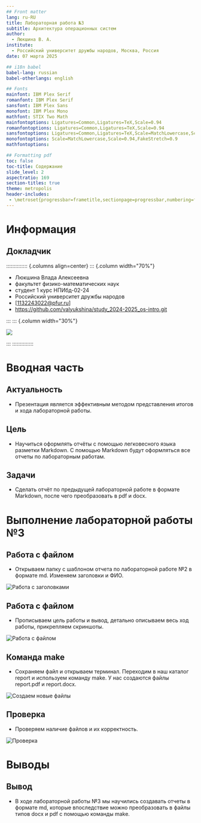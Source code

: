 ```yaml
---
## Front matter
lang: ru-RU
title: Лабораторная работа №3
subtitle: Архитектура операционных систем
author:
  - Люкшина В. А.
institute:
  - Российский университет дружбы народов, Москва, Россия
date: 07 марта 2025

## i18n babel
babel-lang: russian
babel-otherlangs: english

## Fonts
mainfont: IBM Plex Serif
romanfont: IBM Plex Serif
sansfont: IBM Plex Sans
monofont: IBM Plex Mono
mathfont: STIX Two Math
mainfontoptions: Ligatures=Common,Ligatures=TeX,Scale=0.94
romanfontoptions: Ligatures=Common,Ligatures=TeX,Scale=0.94
sansfontoptions: Ligatures=Common,Ligatures=TeX,Scale=MatchLowercase,Scale=0.94
monofontoptions: Scale=MatchLowercase,Scale=0.94,FakeStretch=0.9
mathfontoptions:

## Formatting pdf
toc: false
toc-title: Содержание
slide_level: 2
aspectratio: 169
section-titles: true
theme: metropolis
header-includes:
 - \metroset{progressbar=frametitle,sectionpage=progressbar,numbering=fraction}
---
```


# Информация

## Докладчик

:::::::::::::: {.columns align=center}
::: {.column width="70%"}

  * Люкшина Влада Алексеевна
  * факультет физико-математических наук
  * студент 1 курс НПИбд-02-24
  * Российский университет дружбы народов
  * [1132243022@pfur.ru]
  * <https://github.com/valyukshina/study_2024-2025_os-intro.git>

:::
::: {.column width="30%"}

![](./image/1.png)

:::
::::::::::::::

# Вводная часть

## Актуальность

- Презентация является эффективным методом представления итогов и хода лабораторной работы.  

## Цель

- Научиться оформлять отчёты с помощью легковесного языка разметки Markdown. С помощью Markdown будут оформляться все отчеты по лабораторным работам.  

## Задачи
- Сделать отчёт по предыдущей лабораторной работе в формате Markdown, после чего преобразовать в pdf и docx.  

  
# Выполнение лабораторной работы №3
## Работа с файлом
- Открываем папку с шаблоном отчета по лабораторной работе №2 в формате md. Изменяем заголовки и ФИО.  

![Работа с заголовками](./image/1.png)  

## Работа с файлом
- Прописываем цель работы и вывод, детально описываем весь ход работы, прикрепляем скриншоты.  

![Работа с файлом](./image/2.png)  

## Команда make
- Сохраняем файл и открываем терминал. Переходим в наш каталог report и используем команду make. У нас создаются файлы report.pdf и report.docx.  

![Создаем новые файлы](./image/3.png)  

## Проверка
- Проверяем наличие файлов и их корректность.  

![Проверка](./image/4.png)  

# Выводы
## Вывод
- В ходе лабораторной работы №3 мы научились создавать отчеты в формате md, которые впоследствие можно преобразовать в файлы типов docx и pdf с помощью команды make.













